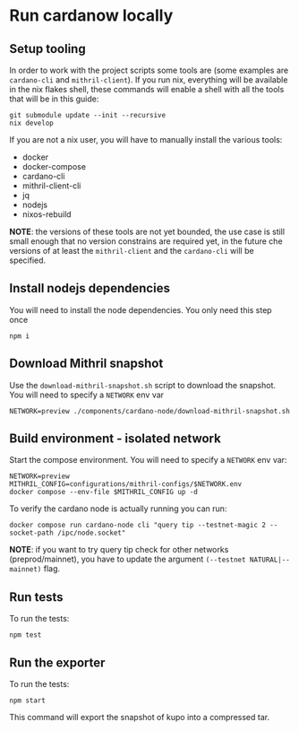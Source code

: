 # Run cardanow locally
## Setup tooling
In order to work with the project scripts some tools are (some examples are `cardano-cli` and `mithril-client`). If you run nix, everything will be available in the nix flakes shell, these commands will enable a shell with all the tools that will be in this guide:
```
git submodule update --init --recursive
nix develop
```

If you are not a nix user, you will have to manually install the various tools:
- docker
- docker-compose
- cardano-cli
- mithril-client-cli
- jq
- nodejs
- nixos-rebuild

**NOTE**: the versions of these tools are not yet bounded, the use case is still small enough that no version constrains are required yet, in the future che versions of at least the `mithril-client` and the `cardano-cli` will be specified.

## Install nodejs dependencies
You will need to install the node dependencies. You only need this step once

```shell
npm i
```

## Download Mithril snapshot
Use the `download-mithril-snapshot.sh` script to download the snapshot. You will need to specify a `NETWORK` env var

```shell
NETWORK=preview ./components/cardano-node/download-mithril-snapshot.sh
```

## Build environment - isolated network
Start the compose environment. You will need to specify a `NETWORK` env var:
```shell
NETWORK=preview
MITHRIL_CONFIG=configurations/mithril-configs/$NETWORK.env
docker compose --env-file $MITHRIL_CONFIG up -d
```

To verify the cardano node is actually running you can run:
```shell
docker compose run cardano-node cli "query tip --testnet-magic 2 --socket-path /ipc/node.socket"
```

**NOTE**: if you want to try query tip check for other networks (preprod/mainnet), you have to update the argument `(--testnet NATURAL|--mainnet)` flag.
## Run tests
To run the tests:
```shell
npm test
```

## Run the exporter
To run the tests:
```shell
npm start
```
This command will export the snapshot of kupo into a compressed tar.
